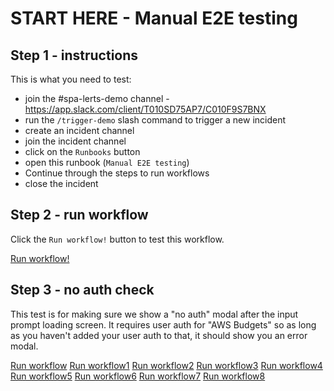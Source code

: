# START HERE - Manual E2E testing

## Step 1 - instructions
This is what you need to test:

- join the #spa-lerts-demo channel - https://app.slack.com/client/T010SD75AP7/C010F9S7BNX
- run the `/trigger-demo` slash command to trigger a new incident
- create an incident channel
- join the incident channel
- click on the `Runbooks` button
- open this runbook (`Manual E2E testing`)
- Continue through the steps to run workflows 
- close the incident

## Step 2 - run workflow

Click the `Run workflow!` button to test this workflow. 

[Run workflow!](https://console.demo.transposit.com/mc/t/spackle/actions/e2e_test_workflow)

## Step 3 - no auth check

This test is for making sure we show a "no auth" modal after the input prompt loading screen. It requires
user auth for "AWS Budgets" so as long as you haven't added your user auth to that, it should show you an error modal.

[Run workflow](https://console.demo.transposit.com/mc/t/spackle/actions/no_auth_shows_modal)
[Run workflow1](https://console.demo.transposit.com/mc/t/spackle/actions/no_auth_shows_modal)
[Run workflow2](https://console.demo.transposit.com/mc/t/spackle/actions/no_auth_shows_modal)
[Run workflow3](https://console.demo.transposit.com/mc/t/spackle/actions/no_auth_shows_modal)
[Run workflow4](https://console.demo.transposit.com/mc/t/spackle/actions/no_auth_shows_modal)
[Run workflow5](https://console.demo.transposit.com/mc/t/spackle/actions/no_auth_shows_modal)
[Run workflow6](https://console.demo.transposit.com/mc/t/spackle/actions/no_auth_shows_modal)
[Run workflow7](https://console.demo.transposit.com/mc/t/spackle/actions/no_auth_shows_modal)
[Run workflow8](https://console.demo.transposit.com/mc/t/spackle/actions/no_auth_shows_modal)

